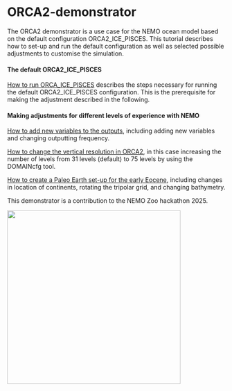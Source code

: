 # ORCA2-demonstrator

The ORCA2 demonstrator is a use case for the NEMO ocean model based on the default configuration ORCA2_ICE_PISCES. This tutorial describes how to set-up and run the default configuration as well as selected possible adjustments to customise the simulation. 

#### The default ORCA2_ICE_PISCES

[How to run ORCA_ICE_PISCES](https://github.com/jbladant/ORCA2-demonstrator/blob/main/Running%20ORCA2_ICE_PISCES.md) describes the steps necessary for running the default ORCA2_ICE_PISCES configuration. This is the prerequisite for making the adjustment described in the following. 

#### Making adjustments for different levels of experience with NEMO
[How to add new variables to the outputs](https://github.com/jbladant/ORCA2-demonstrator/blob/main/Add%20new%20outputs.md), including adding new variables and changing outputting frequency. 

[How to change the vertical resolution in ORCA2](https://github.com/jbladant/ORCA2-demonstrator/blob/main/ORCA2L75_configuration.md), in this case increasing the number of levels from 31 levels (default) to 75 levels by using the DOMAINcfg tool. 

[How to create a Paleo Earth set-up for the early Eocene](https://github.com/jbladant/ORCA2-demonstrator/blob/main/Paleo_Earth.md), including changes in location of continents, rotating the tripolar grid, and changing bathymetry.

This demonstrator is a contribution to the NEMO Zoo hackathon 2025. 

<img src="https://www.nemo-ocean.eu/wp-content/uploads/graphics.004-1024x576.jpeg" align="center" width="400"> 


